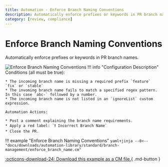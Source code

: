 ```yaml
---
title: Automation - Enforce Branch Naming Conventions
description: Automatically enforce prefixes or keywords in PR branch names.
category: [review, compliance]
---
```

# Enforce Branch Naming Conventions

Automatically enforce prefixes or keywords in PR branch names.

![Enforce Branch Naming Conventions](/automations/standard/branch-management/enforce-branch-name/enforce-branch-name.png)
!!! info "Configuration Description"
    Conditions (all must be true):

    * The incoming branch name is missing a required prefix `feature` `fix` or `stable`
    * The invoming branch name fails to match a specified regex pattern. In this case `abc-` followed by a number.
    * The incoming branch name is not listed in an `ignoreList` custom expression.

    Automation Actions:

    * Post a comment explaining the branch name requirements.
    * Apply a red label: `❗ Incorrect Branch Name`
    * Close the PR.

!!! example "Enforce Branch Naming Conventions"
    ```yaml+jinja
    --8<-- "docs/downloads/automation-library/standard/branch-management/enforce_branch_name.cm"
    ```
    <div class="result" markdown>
      <span>
      [:octicons-download-24: Download this example as a CM file.](/downloads/automation-library/standard/branch-management/enforce_branch_name.cm){ .md-button }
      </span>
    </div>
